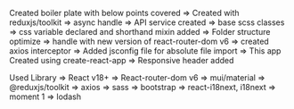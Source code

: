Created boiler plate with below points covered
=> Created with reduxjs/toolkit
=> async handle
=> API service created
=> base scss classes
=> css variable declared and shorthand mixin added
=> Folder structure optimize
=> handle with new version of react-router-dom v6
=> created axios interceptor
=> Added jsconfig file for absolute file import
=> This app Created using create-react-app
=> Responsive header added

Used Library
=> React v18+
=> React-router-dom v6
=> mui/material
=> @reduxjs/toolkit
=> axios
=> sass
=> bootstrap
=> react-i18next, i18next
=> moment 1
=> lodash
